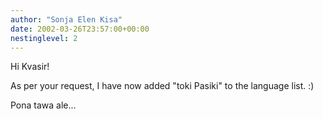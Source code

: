 ```yaml
---
author: "Sonja Elen Kisa"
date: 2002-03-26T23:57:00+00:00
nestinglevel: 2
---
```

Hi Kvasir!

As per your request, I have now added "toki Pasiki" to the language
list. :)

Pona tawa ale...